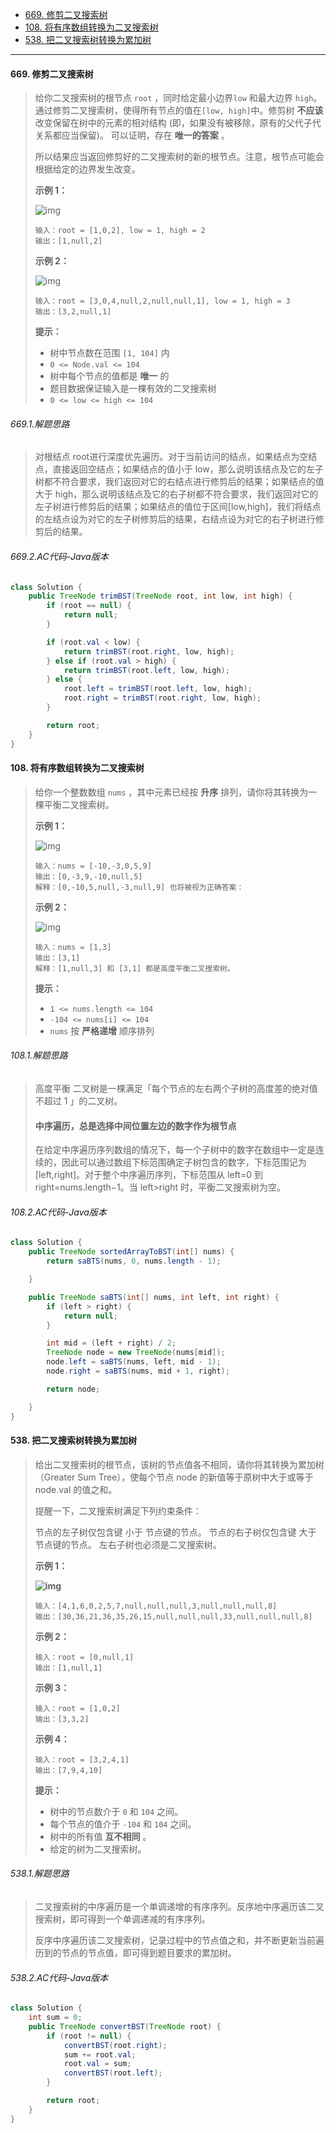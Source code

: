 -  [669. 修剪二叉搜索树](https://leetcode.cn/problems/trim-a-binary-search-tree/)
-  [108. 将有序数组转换为二叉搜索树](https://leetcode.cn/problems/convert-sorted-array-to-binary-search-tree/)
-  [538. 把二叉搜索树转换为累加树](https://leetcode.cn/problems/convert-bst-to-greater-tree/)

----

#### 669. 修剪二叉搜索树

>给你二叉搜索树的根节点 `root` ，同时给定最小边界`low` 和最大边界 `high`。通过修剪二叉搜索树，使得所有节点的值在`[low, high]`中。修剪树 **不应该** 改变保留在树中的元素的相对结构 (即，如果没有被移除，原有的父代子代关系都应当保留)。 可以证明，存在 **唯一的答案** 。
>
>所以结果应当返回修剪好的二叉搜索树的新的根节点。注意，根节点可能会根据给定的边界发生改变。
>
> 
>
>**示例 1：**
>
>![img](https://assets.leetcode.com/uploads/2020/09/09/trim1.jpg)
>
>```
>输入：root = [1,0,2], low = 1, high = 2
>输出：[1,null,2]
>```
>
>**示例 2：**
>
>![img](https://assets.leetcode.com/uploads/2020/09/09/trim2.jpg)
>
>```
>输入：root = [3,0,4,null,2,null,null,1], low = 1, high = 3
>输出：[3,2,null,1]
>```
>
> 
>
>**提示：**
>
>- 树中节点数在范围 `[1, 104]` 内
>- `0 <= Node.val <= 104`
>- 树中每个节点的值都是 **唯一** 的
>- 题目数据保证输入是一棵有效的二叉搜索树
>- `0 <= low <= high <= 104`

###### 669.1.解题思路

>对根结点 root进行深度优先遍历。对于当前访问的结点，如果结点为空结点，直接返回空结点；如果结点的值小于 low，那么说明该结点及它的左子树都不符合要求，我们返回对它的右结点进行修剪后的结果；如果结点的值大于 high，那么说明该结点及它的右子树都不符合要求，我们返回对它的左子树进行修剪后的结果；如果结点的值位于区间[low,high]，我们将结点的左结点设为对它的左子树修剪后的结果，右结点设为对它的右子树进行修剪后的结果。

###### 669.2.AC代码-Java版本

```java
class Solution {
    public TreeNode trimBST(TreeNode root, int low, int high) {
        if (root == null) {
            return null;
        }

        if (root.val < low) {
            return trimBST(root.right, low, high);
        } else if (root.val > high) {
            return trimBST(root.left, low, high);
        } else {
            root.left = trimBST(root.left, low, high);
            root.right = trimBST(root.right, low, high);
        }

        return root;
    }
}
```



#### 108. 将有序数组转换为二叉搜索树

>给你一个整数数组 `nums` ，其中元素已经按 **升序** 排列，请你将其转换为一棵平衡二叉搜索树。
>
>
>
>**示例 1：**
>
>![img](https://assets.leetcode.com/uploads/2021/02/18/btree1.jpg)
>
>```
>输入：nums = [-10,-3,0,5,9]
>输出：[0,-3,9,-10,null,5]
>解释：[0,-10,5,null,-3,null,9] 也将被视为正确答案：
>```
>
>**示例 2：**
>
>![img](https://assets.leetcode.com/uploads/2021/02/18/btree.jpg)
>
>```
>输入：nums = [1,3]
>输出：[3,1]
>解释：[1,null,3] 和 [3,1] 都是高度平衡二叉搜索树。
>```
>
> 
>
>**提示：**
>
>- `1 <= nums.length <= 104`
>- `-104 <= nums[i] <= 104`
>- `nums` 按 **严格递增** 顺序排列

###### 108.1.解题思路

>高度平衡 二叉树是一棵满足「每个节点的左右两个子树的高度差的绝对值不超过 1 」的二叉树。
>
>#### 中序遍历，总是选择中间位置左边的数字作为根节点
>
>在给定中序遍历序列数组的情况下，每一个子树中的数字在数组中一定是连续的，因此可以通过数组下标范围确定子树包含的数字，下标范围记为 [left,right]。对于整个中序遍历序列，下标范围从 left=0 到 right=nums.length−1。当 left>right 时，平衡二叉搜索树为空。
>

###### 108.2.AC代码-Java版本

```java
class Solution {
    public TreeNode sortedArrayToBST(int[] nums) {
        return saBTS(nums, 0, nums.length - 1);

    }

    public TreeNode saBTS(int[] nums, int left, int right) {
        if (left > right) {
            return null;
        }

        int mid = (left + right) / 2;
        TreeNode node = new TreeNode(nums[mid]);
        node.left = saBTS(nums, left, mid - 1);
        node.right = saBTS(nums, mid + 1, right);

        return node;

    }
}
```



#### 538. 把二叉搜索树转换为累加树

>给出二叉搜索树的根节点，该树的节点值各不相同，请你将其转换为累加树（Greater Sum Tree），使每个节点 node 的新值等于原树中大于或等于 node.val 的值之和。
>
>提醒一下，二叉搜索树满足下列约束条件：
>
>节点的左子树仅包含键 小于 节点键的节点。
>节点的右子树仅包含键 大于 节点键的节点。
>左右子树也必须是二叉搜索树。
>
>**示例 1：**
>
>**![img](https://assets.leetcode-cn.com/aliyun-lc-upload/uploads/2019/05/03/tree.png)**
>
>```
>输入：[4,1,6,0,2,5,7,null,null,null,3,null,null,null,8]
>输出：[30,36,21,36,35,26,15,null,null,null,33,null,null,null,8]
>```
>
>**示例 2：**
>
>```
>输入：root = [0,null,1]
>输出：[1,null,1]
>```
>
>**示例 3：**
>
>```
>输入：root = [1,0,2]
>输出：[3,3,2]
>```
>
>**示例 4：**
>
>```
>输入：root = [3,2,4,1]
>输出：[7,9,4,10]
>```
>
> 
>
>**提示：**
>
>- 树中的节点数介于 `0` 和 `104` 之间。
>- 每个节点的值介于 `-104` 和 `104` 之间。
>- 树中的所有值 **互不相同** 。
>- 给定的树为二叉搜索树。

###### 538.1.解题思路

>二叉搜索树的中序遍历是一个单调递增的有序序列。反序地中序遍历该二叉搜索树，即可得到一个单调递减的有序序列。
>
>反序中序遍历该二叉搜索树，记录过程中的节点值之和，并不断更新当前遍历到的节点的节点值，即可得到题目要求的累加树。

###### 538.2.AC代码-Java版本

```java
class Solution {
    int sum = 0;
    public TreeNode convertBST(TreeNode root) {
        if (root != null) {
            convertBST(root.right);
            sum += root.val;
            root.val = sum;
            convertBST(root.left);
        }

        return root;
    }
}
```


